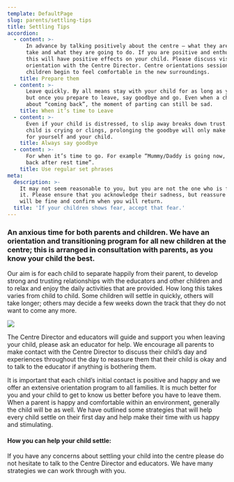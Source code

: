 ```yaml
---
template: DefaultPage
slug: parents/settling-tips
title: Settling Tips
accordion:
  - content: >-
      In advance by talking positively about the centre – what they are going to
      take and what they are going to do. If you are positive and enthusiastic,
      this will have positive effects on your child. Please discuss visits and
      orientation with the Centre Director. Centre orientations sessions help
      children begin to feel comfortable in the new surroundings.
    title: Prepare them
  - content: >-
      Leave quickly. By all means stay with your child for as long as you need,
      but once you prepare to leave, say goodbye and go. Even when a child knows
      about “coming back”, the moment of parting can still be sad.
    title: When it’s time to Leave
  - content: >-
      Even if your child is distressed, to slip away breaks down trust. If your
      child is crying or clings, prolonging the goodbye will only make it harder
      for yourself and your child.
    title: Always say goodbye
  - content: >-
      For when it’s time to go. For example “Mummy/Daddy is going now, I will be
      back after rest time”.
    title: Use regular set phrases
meta:
  description: >-
    It may not seem reasonable to you, but you are not the one who is feeling
    it. Please ensure that you acknowledge their sadness, but reassure them they
    will be fine and confirm when you will return.
  title: 'If your children shows fear, accept that fear.'
---
```

### An anxious time for both parents and children. We have an orientation and transitioning program for all new children at the centre; this is arranged in consultation with parents, as you know your child the best.

Our aim is for each child to separate happily from their parent, to develop strong and trusting relationships with the educators and other children and to relax and enjoy the daily activities that are provided. How long this takes varies from child to child. Some children will settle in quickly, others will take longer; others may decide a few weeks down the track that they do not want to come any more.

![](/images/uploads/kids-girl-pencil-drawing.jpg)

The Centre Director and educators will guide and support you when leaving your child, please ask an educator for help. We encourage all parents to make contact with the Centre Director to discuss their child’s day and experiences throughout the day to reassure them that their child is okay and to talk to the educator if anything is bothering them.

It is important that each child’s initial contact is positive and happy and we offer an extensive orientation program to all families. It is much better for you and your child to get to know us better before you have to leave them. When a parent is happy and comfortable within an environment, generally the child will be as well.  We have outlined some strategies that will help every child settle on their first day and help make their time with us happy and stimulating.

#### How you can help your child settle:
If you have any concerns about settling your child into the centre please do not hesitate to talk to the Centre Director and educators. We have many strategies we can work through with you.
